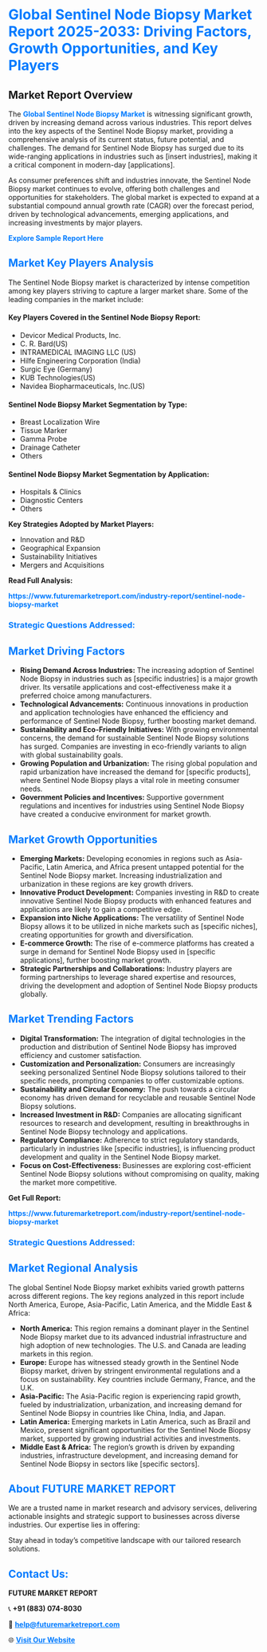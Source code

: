 <h1 style="color: #007BFF;">Global Sentinel Node Biopsy Market Report 2025-2033: Driving Factors, Growth Opportunities, and Key Players</h1>

<section id="overview">
<h2>Market Report Overview</h2>
<p>The <a href="https://www.futuremarketreport.com/industry-report/sentinel-node-biopsy-market" style="color: #007BFF; text-decoration: none;"><strong>Global Sentinel Node Biopsy Market</strong></a> is witnessing significant growth, driven by increasing demand across various industries. This report delves into the key aspects of the Sentinel Node Biopsy market, providing a comprehensive analysis of its current status, future potential, and challenges. The demand for Sentinel Node Biopsy has surged due to its wide-ranging applications in industries such as [insert industries], making it a critical component in modern-day [applications].</p>
<p>As consumer preferences shift and industries innovate, the Sentinel Node Biopsy market continues to evolve, offering both challenges and opportunities for stakeholders. The global market is expected to expand at a substantial compound annual growth rate (CAGR) over the forecast period, driven by technological advancements, emerging applications, and increasing investments by major players.</p>
</section>

<section id="overview">
<p><a href="https://www.futuremarketreport.com/request-sample/reportId=63039" style="color: #007BFF; text-decoration: none;"><strong>Explore Sample Report Here</strong></a></p>
</section>

<section id="key-players">
<h2 style="color: #007BFF;">Market Key Players Analysis</h2>
<p>The Sentinel Node Biopsy market is characterized by intense competition among key players striving to capture a larger market share. Some of the leading companies in the market include:</p>
<h4>Key Players Covered in the Sentinel Node Biopsy Report:</h4>
<ul><li>Devicor Medical Products, Inc.</li><li>C. R. Bard(US)</li><li>INTRAMEDICAL IMAGING LLC (US)</li><li>Hilfe Engineering Corporation (India)</li><li>Surgic Eye (Germany)</li><li>KUB Technologies(US)</li><li>Navidea Biopharmaceuticals, Inc.(US)</li></ul>
<h4>Sentinel Node Biopsy Market Segmentation by Type:</h4>
<ul><li>Breast Localization Wire</li><li>Tissue Marker</li><li>Gamma Probe</li><li>Drainage Catheter</li><li>Others</li></ul>

<h4>Sentinel Node Biopsy Market Segmentation by Application:</h4>
<ul><li>Hospitals &amp; Clinics</li><li>Diagnostic Centers</li><li>Others</li></ul>
<p><strong>Key Strategies Adopted by Market Players:</strong></p>
<ul>
<li>Innovation and R&D</li>
<li>Geographical Expansion</li>
<li>Sustainability Initiatives</li>
<li>Mergers and Acquisitions</li>
</ul>
</section>

<section>
<p><strong>Read Full Analysis: </strong></p><a href="https://www.futuremarketreport.com/industry-report/sentinel-node-biopsy-market" style="color: #007BFF; text-decoration: none;"><strong>https://www.futuremarketreport.com/industry-report/sentinel-node-biopsy-market</strong></a>
<h3 style="color: #007BFF;">Strategic Questions Addressed:</h3>
</section>

<section id="driving-factors">
<h2 style="color: #007BFF;">Market Driving Factors</h2>
<ul>
<li><strong>Rising Demand Across Industries:</strong> The increasing adoption of Sentinel Node Biopsy in industries such as [specific industries] is a major growth driver. Its versatile applications and cost-effectiveness make it a preferred choice among manufacturers.</li>
<li><strong>Technological Advancements:</strong> Continuous innovations in production and application technologies have enhanced the efficiency and performance of Sentinel Node Biopsy, further boosting market demand.</li>
<li><strong>Sustainability and Eco-Friendly Initiatives:</strong> With growing environmental concerns, the demand for sustainable Sentinel Node Biopsy solutions has surged. Companies are investing in eco-friendly variants to align with global sustainability goals.</li>
<li><strong>Growing Population and Urbanization:</strong> The rising global population and rapid urbanization have increased the demand for [specific products], where Sentinel Node Biopsy plays a vital role in meeting consumer needs.</li>
<li><strong>Government Policies and Incentives:</strong> Supportive government regulations and incentives for industries using Sentinel Node Biopsy have created a conducive environment for market growth.</li>
</ul>
</section>

<section id="growth-opportunities">
<h2 style="color: #007BFF;">Market Growth Opportunities</h2>
<ul>
<li><strong>Emerging Markets:</strong> Developing economies in regions such as Asia-Pacific, Latin America, and Africa present untapped potential for the Sentinel Node Biopsy market. Increasing industrialization and urbanization in these regions are key growth drivers.</li>
<li><strong>Innovative Product Development:</strong> Companies investing in R&D to create innovative Sentinel Node Biopsy products with enhanced features and applications are likely to gain a competitive edge.</li>
<li><strong>Expansion into Niche Applications:</strong> The versatility of Sentinel Node Biopsy allows it to be utilized in niche markets such as [specific niches], creating opportunities for growth and diversification.</li>
<li><strong>E-commerce Growth:</strong> The rise of e-commerce platforms has created a surge in demand for Sentinel Node Biopsy used in [specific applications], further boosting market growth.</li>
<li><strong>Strategic Partnerships and Collaborations:</strong> Industry players are forming partnerships to leverage shared expertise and resources, driving the development and adoption of Sentinel Node Biopsy products globally.</li>
</ul>
</section>

<section id="trending-factors">
<h2 style="color: #007BFF;">Market Trending Factors</h2>
<ul>
<li><strong>Digital Transformation:</strong> The integration of digital technologies in the production and distribution of Sentinel Node Biopsy has improved efficiency and customer satisfaction.</li>
<li><strong>Customization and Personalization:</strong> Consumers are increasingly seeking personalized Sentinel Node Biopsy solutions tailored to their specific needs, prompting companies to offer customizable options.</li>
<li><strong>Sustainability and Circular Economy:</strong> The push towards a circular economy has driven demand for recyclable and reusable Sentinel Node Biopsy solutions.</li>
<li><strong>Increased Investment in R&D:</strong> Companies are allocating significant resources to research and development, resulting in breakthroughs in Sentinel Node Biopsy technology and applications.</li>
<li><strong>Regulatory Compliance:</strong> Adherence to strict regulatory standards, particularly in industries like [specific industries], is influencing product development and quality in the Sentinel Node Biopsy market.</li>
<li><strong>Focus on Cost-Effectiveness:</strong> Businesses are exploring cost-efficient Sentinel Node Biopsy solutions without compromising on quality, making the market more competitive.</li>
</ul>
</section>

<section>
<p><strong>Get Full Report: </strong></p><a href="https://www.futuremarketreport.com/industry-report/sentinel-node-biopsy-market" style="color: #007BFF; text-decoration: none;"><strong>https://www.futuremarketreport.com/industry-report/sentinel-node-biopsy-market</strong></a>
<h3 style="color: #007BFF;">Strategic Questions Addressed:</h3>
</section>


<section id="regional-analysis">
<h2 style="color: #007BFF;">Market Regional Analysis</h2>
<p>The global Sentinel Node Biopsy market exhibits varied growth patterns across different regions. The key regions analyzed in this report include North America, Europe, Asia-Pacific, Latin America, and the Middle East & Africa:</p>
<ul>
<li><strong>North America:</strong> This region remains a dominant player in the Sentinel Node Biopsy market due to its advanced industrial infrastructure and high adoption of new technologies. The U.S. and Canada are leading markets in this region.</li>
<li><strong>Europe:</strong> Europe has witnessed steady growth in the Sentinel Node Biopsy market, driven by stringent environmental regulations and a focus on sustainability. Key countries include Germany, France, and the U.K.</li>
<li><strong>Asia-Pacific:</strong> The Asia-Pacific region is experiencing rapid growth, fueled by industrialization, urbanization, and increasing demand for Sentinel Node Biopsy in countries like China, India, and Japan.</li>
<li><strong>Latin America:</strong> Emerging markets in Latin America, such as Brazil and Mexico, present significant opportunities for the Sentinel Node Biopsy market, supported by growing industrial activities and investments.</li>
<li><strong>Middle East & Africa:</strong> The region’s growth is driven by expanding industries, infrastructure development, and increasing demand for Sentinel Node Biopsy in sectors like [specific sectors].</li>
</ul>
</section>

<footer>
<h2 style="color: #007BFF;">About FUTURE MARKET REPORT</h2>
<p>We are a trusted name in market research and advisory services, delivering actionable insights and strategic support to businesses across diverse industries. Our expertise lies in offering:</p>

<p>Stay ahead in today’s competitive landscape with our tailored research solutions.</p>

<h2 style="color: #007BFF;">Contact Us:</h2>
<p><strong>FUTURE MARKET REPORT</strong></p>
<p>📞 <strong>+91 (883) 074-8030</strong></p>
<p>📧 <strong><a href="mailto:help@futuremarketreport.com" style="color: #007BFF;">help@futuremarketreport.com</a></strong></p>
<p>🌐 <strong><a href="https://www.futuremarketreport.com/" style="color: #007BFF;">Visit Our Website</a></strong></p>
</footer>